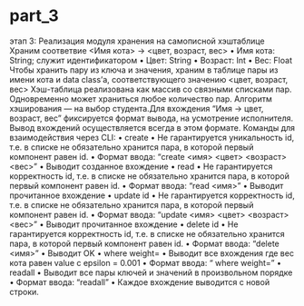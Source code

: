 # part_3
этап 3: Реализация модуля хранения на самописной хэштаблице
Храним соответвие <Имя кота> → <цвет, возраст, вес>
• Имя кота: String; служит идентификатором
• Цвет: String
• Возраст: Int
• Вес: Float
Чтобы хранить пару из ключа и значения, храним в таблице пары из имени кота и data class’а,
соответствующего значению <цвет, возраст, вес>
Хэш-таблица реализована как массив со связными списками пар.
Одновременно может храниться любое количество пар.
Алгоритм хэширования — на выбор студента.Для вхождения “Имя → цвет, возраст, вес” фиксируется формат вывода, на усмотрение
исполнителя. Вывод вхождений осуществляется всегда в этом формате.
Команды для взаимодействия через CLI:
• create
• Не гарантируется уникальность id, т.е. в списке не обязательно хранится
пара, в которой первый компонент равен id.
• Формат ввода: “create <имя> <цвет> <возраст> <вес>”
• Выводит созданное вхождение
• read
• Не гарантируется корректность id, т.е. в списке не обязательно хранится пара,
в которой первый компонент равен id.
• Формат ввода: “read <имя>”
• Выводит прочитанное вхождение
• update id
• Не гарантируется корректность id, т.е. в списке не обязательно хранится пара,
в которой первый компонент равен id.
• Формат ввода: “update <имя> <цвет> <возраст> <вес>”
• Выводит прочитанное вхождение
• delete id
• Не гарантируется корректность id, т.е. в списке не обязательно хранится пара,
в которой первый компонент равен id.
• Формат ввода: “delete <имя>”
• Выводит OK
• where weight=<value>
• Выводит все вхождения где вес кота равен value с epsilon = 0.001
• Формат ввода: “ where weight=<value>”
• readall
• Выводит все пары ключей и значений в произвольном порядке
• Формат ввода: “readall”
• Каждое вхождение выводится с новой строки.
